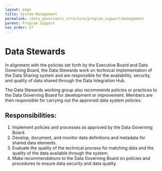 ```yaml
---
layout: page
title: System Management
permalink: /data_governance_structure/program_support/management
parent: Program Support
nav_order: 17
---
```


# Data Stewards

In alignment with the policies set forth by the Executive Board and Data Governing Board, the Data Stewards work on technical implementation of the Data Sharing system and are responsible for the availability, security, and quality of data shared through the Data Integration Hub.  

The Data Stewards working group also recommends policies or practices to the Data Governing Board for development or improvement. Members are then responsible for carrying out the approved data system policies.  

## Responsibilities:

1. Implement policies and processes as approved by the Data Governing Board.  
2. Develop, document, and monitor data definitions and metadata for shared data elements.  
3. Evaluate the quality of the technical process for matching data and the quality of the data available through the system.  
4. Make recommendations to the Data Governing Board on policies and procedures to ensure data security and data quality.  